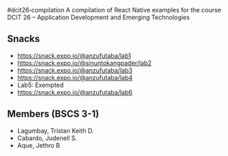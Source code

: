 #dcit26‐compilation
A compilation of React Native examples for the course DCIT 26 – Application Development and
Emerging Technologies

## Snacks
* https://snack.expo.io/@anzufutaba/lab1
* https://snack.expo.io/@sinuntokangpader/lab2
* https://snack.expo.io/@anzufutaba/lab3
* https://snack.expo.io/@anzufutaba/lab4
* Lab5: Exempted
* https://snack.expo.io/@anzufutaba/lab6

## Members (BSCS 3-1)
* Lagumbay, Tristan Keith D.
* Cabardo, Judenell S.
* Aque, Jethro B